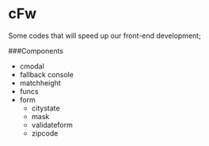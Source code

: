 # cFw
Some codes that will speed up our front-end development;

###Components
- cmodal
- fallback console
- matchheight
- funcs
- form
    - citystate
    - mask
    - validateform
    - zipcode